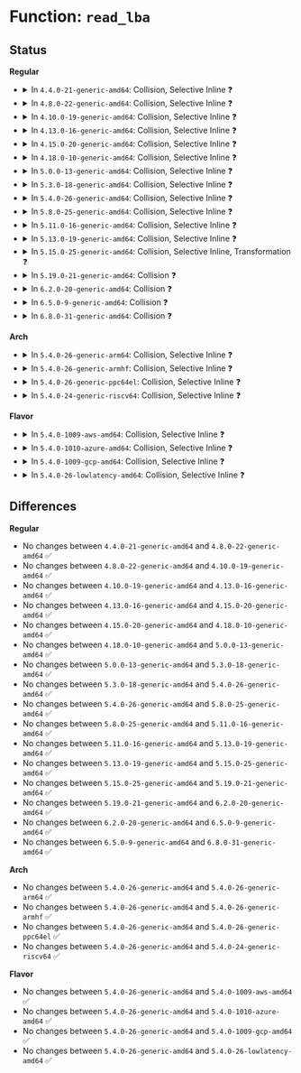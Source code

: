 # Function: <code>read_lba</code>

## Status
<b>Regular</b>
<ul>
<li>
<details>
<summary>In <code>4.4.0-21-generic-amd64</code>: Collision, Selective Inline ❓</summary>

```c
size_t read_lba(struct parsed_partitions * state, u64 lba, u8 * buffer, size_t count)
```

```json
{
  "name": "read_lba",
  "collision_type": "Static-Static Collision",
  "inline_type": "Selective",
  "funcs": [
    {
      "addr": 18446744071582839040,
      "name": "read_lba",
      "external": false,
      "loc": "block/partitions/aix.c:95",
      "file": "block/partitions/aix.c",
      "inline": "not declared, inlined",
      "caller_inline": [],
      "caller_func": [
        "block/partitions/aix.c:aix_partition",
        "block/partitions/aix.c:aix_partition"
      ]
    },
    {
      "addr": 18446744071582857552,
      "name": "read_lba",
      "external": false,
      "loc": "block/partitions/efi.c:251",
      "file": "block/partitions/efi.c",
      "inline": "seen, unknown",
      "caller_inline": [],
      "caller_func": [
        "block/partitions/efi.c:is_gpt_valid",
        "block/partitions/efi.c:is_gpt_valid",
        "block/partitions/efi.c:efi_partition"
      ]
    }
  ],
  "symbols": [
    {
      "addr": 18446744071582839040,
      "name": "read_lba",
      "section": ".text",
      "bind": "STB_LOCAL",
      "size": 410
    },
    {
      "addr": 18446744071582857552,
      "name": "read_lba",
      "section": ".text",
      "bind": "STB_LOCAL",
      "size": 514
    }
  ]
}
```
</details>
</li>
<li>
<details>
<summary>In <code>4.8.0-22-generic-amd64</code>: Collision, Selective Inline ❓</summary>

```c
size_t read_lba(struct parsed_partitions * state, u64 lba, u8 * buffer, size_t count)
```

```json
{
  "name": "read_lba",
  "collision_type": "Static-Static Collision",
  "inline_type": "Selective",
  "funcs": [
    {
      "addr": 18446744071583122416,
      "name": "read_lba",
      "external": false,
      "loc": "block/partitions/aix.c:95",
      "file": "block/partitions/aix.c",
      "inline": "not declared, inlined",
      "caller_inline": [],
      "caller_func": [
        "block/partitions/aix.c:aix_partition",
        "block/partitions/aix.c:aix_partition"
      ]
    },
    {
      "addr": 18446744071583142992,
      "name": "read_lba",
      "external": false,
      "loc": "block/partitions/efi.c:251",
      "file": "block/partitions/efi.c",
      "inline": "seen, unknown",
      "caller_inline": [],
      "caller_func": [
        "block/partitions/efi.c:efi_partition",
        "block/partitions/efi.c:is_gpt_valid",
        "block/partitions/efi.c:is_gpt_valid"
      ]
    }
  ],
  "symbols": [
    {
      "addr": 18446744071583122416,
      "name": "read_lba",
      "section": ".text",
      "bind": "STB_LOCAL",
      "size": 515
    },
    {
      "addr": 18446744071583142992,
      "name": "read_lba",
      "section": ".text",
      "bind": "STB_LOCAL",
      "size": 617
    }
  ]
}
```
</details>
</li>
<li>
<details>
<summary>In <code>4.10.0-19-generic-amd64</code>: Collision, Selective Inline ❓</summary>

```c
size_t read_lba(struct parsed_partitions * state, u64 lba, u8 * buffer, size_t count)
```

```json
{
  "name": "read_lba",
  "collision_type": "Static-Static Collision",
  "inline_type": "Selective",
  "funcs": [
    {
      "addr": 18446744071583234336,
      "name": "read_lba",
      "external": false,
      "loc": "block/partitions/aix.c:95",
      "file": "block/partitions/aix.c",
      "inline": "not declared, inlined",
      "caller_inline": [],
      "caller_func": [
        "block/partitions/aix.c:aix_partition",
        "block/partitions/aix.c:aix_partition"
      ]
    },
    {
      "addr": 18446744071583254912,
      "name": "read_lba",
      "external": false,
      "loc": "block/partitions/efi.c:251",
      "file": "block/partitions/efi.c",
      "inline": "seen, unknown",
      "caller_inline": [],
      "caller_func": [
        "block/partitions/efi.c:efi_partition",
        "block/partitions/efi.c:is_gpt_valid",
        "block/partitions/efi.c:is_gpt_valid"
      ]
    }
  ],
  "symbols": [
    {
      "addr": 18446744071583234336,
      "name": "read_lba",
      "section": ".text",
      "bind": "STB_LOCAL",
      "size": 515
    },
    {
      "addr": 18446744071583254912,
      "name": "read_lba",
      "section": ".text",
      "bind": "STB_LOCAL",
      "size": 617
    }
  ]
}
```
</details>
</li>
<li>
<details>
<summary>In <code>4.13.0-16-generic-amd64</code>: Collision, Selective Inline ❓</summary>

```c
size_t read_lba(struct parsed_partitions * state, u64 lba, u8 * buffer, size_t count)
```

```json
{
  "name": "read_lba",
  "collision_type": "Static-Static Collision",
  "inline_type": "Selective",
  "funcs": [
    {
      "addr": 18446744071583287920,
      "name": "read_lba",
      "external": false,
      "loc": "block/partitions/aix.c:95",
      "file": "block/partitions/aix.c",
      "inline": "not declared, inlined",
      "caller_inline": [],
      "caller_func": [
        "block/partitions/aix.c:aix_partition",
        "block/partitions/aix.c:aix_partition"
      ]
    },
    {
      "addr": 18446744071583307072,
      "name": "read_lba",
      "external": false,
      "loc": "block/partitions/efi.c:251",
      "file": "block/partitions/efi.c",
      "inline": "seen, unknown",
      "caller_inline": [],
      "caller_func": [
        "block/partitions/efi.c:efi_partition"
      ]
    }
  ],
  "symbols": [
    {
      "addr": 18446744071583287920,
      "name": "read_lba",
      "section": ".text",
      "bind": "STB_LOCAL",
      "size": 335
    },
    {
      "addr": 18446744071583307072,
      "name": "read_lba",
      "section": ".text",
      "bind": "STB_LOCAL",
      "size": 485
    }
  ]
}
```
</details>
</li>
<li>
<details>
<summary>In <code>4.15.0-20-generic-amd64</code>: Collision, Selective Inline ❓</summary>

```c
size_t read_lba(struct parsed_partitions * state, u64 lba, u8 * buffer, size_t count)
```

```json
{
  "name": "read_lba",
  "collision_type": "Static-Static Collision",
  "inline_type": "Selective",
  "funcs": [
    {
      "addr": 18446744071583468608,
      "name": "read_lba",
      "external": false,
      "loc": "block/partitions/aix.c:96",
      "file": "block/partitions/aix.c",
      "inline": "not declared, inlined",
      "caller_inline": [],
      "caller_func": [
        "block/partitions/aix.c:aix_partition",
        "block/partitions/aix.c:aix_partition"
      ]
    },
    {
      "addr": 18446744071583489664,
      "name": "read_lba",
      "external": false,
      "loc": "block/partitions/efi.c:251",
      "file": "block/partitions/efi.c",
      "inline": "seen, unknown",
      "caller_inline": [],
      "caller_func": [
        "block/partitions/efi.c:efi_partition"
      ]
    }
  ],
  "symbols": [
    {
      "addr": 18446744071583468608,
      "name": "read_lba",
      "section": ".text",
      "bind": "STB_LOCAL",
      "size": 381
    },
    {
      "addr": 18446744071583489664,
      "name": "read_lba",
      "section": ".text",
      "bind": "STB_LOCAL",
      "size": 538
    }
  ]
}
```
</details>
</li>
<li>
<details>
<summary>In <code>4.18.0-10-generic-amd64</code>: Collision, Selective Inline ❓</summary>

```c
size_t read_lba(struct parsed_partitions * state, u64 lba, u8 * buffer, size_t count)
```

```json
{
  "name": "read_lba",
  "collision_type": "Static-Static Collision",
  "inline_type": "Selective",
  "funcs": [
    {
      "addr": 18446744071583681104,
      "name": "read_lba",
      "external": false,
      "loc": "block/partitions/aix.c:96",
      "file": "block/partitions/aix.c",
      "inline": "not declared, inlined",
      "caller_inline": [],
      "caller_func": [
        "block/partitions/aix.c:aix_partition",
        "block/partitions/aix.c:aix_partition"
      ]
    },
    {
      "addr": 18446744071583702496,
      "name": "read_lba",
      "external": false,
      "loc": "block/partitions/efi.c:251",
      "file": "block/partitions/efi.c",
      "inline": "seen, unknown",
      "caller_inline": [],
      "caller_func": [
        "block/partitions/efi.c:find_valid_gpt"
      ]
    }
  ],
  "symbols": [
    {
      "addr": 18446744071583681104,
      "name": "read_lba",
      "section": ".text",
      "bind": "STB_LOCAL",
      "size": 423
    },
    {
      "addr": 18446744071583702496,
      "name": "read_lba",
      "section": ".text",
      "bind": "STB_LOCAL",
      "size": 544
    }
  ]
}
```
</details>
</li>
<li>
<details>
<summary>In <code>5.0.0-13-generic-amd64</code>: Collision, Selective Inline ❓</summary>

```c
size_t read_lba(struct parsed_partitions * state, u64 lba, u8 * buffer, size_t count)
```

```json
{
  "name": "read_lba",
  "collision_type": "Static-Static Collision",
  "inline_type": "Selective",
  "funcs": [
    {
      "addr": 18446744071583788400,
      "name": "read_lba",
      "external": false,
      "loc": "block/partitions/aix.c:96",
      "file": "block/partitions/aix.c",
      "inline": "not declared, inlined",
      "caller_inline": [],
      "caller_func": [
        "block/partitions/aix.c:aix_partition",
        "block/partitions/aix.c:aix_partition"
      ]
    },
    {
      "addr": 18446744071583809952,
      "name": "read_lba",
      "external": false,
      "loc": "block/partitions/efi.c:251",
      "file": "block/partitions/efi.c",
      "inline": "seen, unknown",
      "caller_inline": [],
      "caller_func": [
        "block/partitions/efi.c:efi_partition"
      ]
    }
  ],
  "symbols": [
    {
      "addr": 18446744071583788400,
      "name": "read_lba",
      "section": ".text",
      "bind": "STB_LOCAL",
      "size": 423
    },
    {
      "addr": 18446744071583809952,
      "name": "read_lba",
      "section": ".text",
      "bind": "STB_LOCAL",
      "size": 544
    }
  ]
}
```
</details>
</li>
<li>
<details>
<summary>In <code>5.3.0-18-generic-amd64</code>: Collision, Selective Inline ❓</summary>

```c
size_t read_lba(struct parsed_partitions * state, u64 lba, u8 * buffer, size_t count)
```

```json
{
  "name": "read_lba",
  "collision_type": "Static-Static Collision",
  "inline_type": "Selective",
  "funcs": [
    {
      "addr": 18446744071583978224,
      "name": "read_lba",
      "external": false,
      "loc": "block/partitions/aix.c:96",
      "file": "block/partitions/aix.c",
      "inline": "not declared, inlined",
      "caller_inline": [],
      "caller_func": [
        "block/partitions/aix.c:aix_partition",
        "block/partitions/aix.c:aix_partition"
      ]
    },
    {
      "addr": 18446744071584000032,
      "name": "read_lba",
      "external": false,
      "loc": "block/partitions/efi.c:237",
      "file": "block/partitions/efi.c",
      "inline": "seen, unknown",
      "caller_inline": [],
      "caller_func": [
        "block/partitions/efi.c:efi_partition"
      ]
    }
  ],
  "symbols": [
    {
      "addr": 18446744071583978224,
      "name": "read_lba",
      "section": ".text",
      "bind": "STB_LOCAL",
      "size": 480
    },
    {
      "addr": 18446744071584000032,
      "name": "read_lba",
      "section": ".text",
      "bind": "STB_LOCAL",
      "size": 543
    }
  ]
}
```
</details>
</li>
<li>
<details>
<summary>In <code>5.4.0-26-generic-amd64</code>: Collision, Selective Inline ❓</summary>

```c
size_t read_lba(struct parsed_partitions * state, u64 lba, u8 * buffer, size_t count)
```

```json
{
  "name": "read_lba",
  "collision_type": "Static-Static Collision",
  "inline_type": "Selective",
  "funcs": [
    {
      "addr": 18446744071584081600,
      "name": "read_lba",
      "external": false,
      "loc": "block/partitions/aix.c:96",
      "file": "block/partitions/aix.c",
      "inline": "not declared, inlined",
      "caller_inline": [],
      "caller_func": [
        "block/partitions/aix.c:aix_partition",
        "block/partitions/aix.c:aix_partition"
      ]
    },
    {
      "addr": 18446744071584103392,
      "name": "read_lba",
      "external": false,
      "loc": "block/partitions/efi.c:237",
      "file": "block/partitions/efi.c",
      "inline": "seen, unknown",
      "caller_inline": [],
      "caller_func": [
        "block/partitions/efi.c:efi_partition"
      ]
    }
  ],
  "symbols": [
    {
      "addr": 18446744071584081600,
      "name": "read_lba",
      "section": ".text",
      "bind": "STB_LOCAL",
      "size": 480
    },
    {
      "addr": 18446744071584103392,
      "name": "read_lba",
      "section": ".text",
      "bind": "STB_LOCAL",
      "size": 537
    }
  ]
}
```
</details>
</li>
<li>
<details>
<summary>In <code>5.8.0-25-generic-amd64</code>: Collision, Selective Inline ❓</summary>

```c
size_t read_lba(struct parsed_partitions * state, u64 lba, u8 * buffer, size_t count)
```

```json
{
  "name": "read_lba",
  "collision_type": "Static-Static Collision",
  "inline_type": "Selective",
  "funcs": [
    {
      "addr": 18446744071584476720,
      "name": "read_lba",
      "external": false,
      "loc": "block/partitions/aix.c:95",
      "file": "block/partitions/aix.c",
      "inline": "not declared, inlined",
      "caller_inline": [],
      "caller_func": [
        "block/partitions/aix.c:aix_partition",
        "block/partitions/aix.c:aix_partition"
      ]
    },
    {
      "addr": 18446744071584499200,
      "name": "read_lba",
      "external": false,
      "loc": "block/partitions/efi.c:237",
      "file": "block/partitions/efi.c",
      "inline": "seen, unknown",
      "caller_inline": [],
      "caller_func": [
        "block/partitions/efi.c:alloc_read_gpt_header"
      ]
    }
  ],
  "symbols": [
    {
      "addr": 18446744071584476720,
      "name": "read_lba",
      "section": ".text",
      "bind": "STB_LOCAL",
      "size": 415
    },
    {
      "addr": 18446744071584499200,
      "name": "read_lba",
      "section": ".text",
      "bind": "STB_LOCAL",
      "size": 565
    }
  ]
}
```
</details>
</li>
<li>
<details>
<summary>In <code>5.11.0-16-generic-amd64</code>: Collision, Selective Inline ❓</summary>

```c
size_t read_lba(struct parsed_partitions * state, u64 lba, u8 * buffer, size_t count)
```

```json
{
  "name": "read_lba",
  "collision_type": "Static-Static Collision",
  "inline_type": "Selective",
  "funcs": [
    {
      "addr": 18446744071584590320,
      "name": "read_lba",
      "external": false,
      "loc": "block/partitions/aix.c:95",
      "file": "block/partitions/aix.c",
      "inline": "not declared, inlined",
      "caller_inline": [],
      "caller_func": [
        "block/partitions/aix.c:aix_partition",
        "block/partitions/aix.c:aix_partition"
      ]
    },
    {
      "addr": 18446744071584610080,
      "name": "read_lba",
      "external": false,
      "loc": "block/partitions/efi.c:237",
      "file": "block/partitions/efi.c",
      "inline": "seen, unknown",
      "caller_inline": [],
      "caller_func": [
        "block/partitions/efi.c:alloc_read_gpt_header"
      ]
    }
  ],
  "symbols": [
    {
      "addr": 18446744071584590320,
      "name": "read_lba",
      "section": ".text",
      "bind": "STB_LOCAL",
      "size": 412
    },
    {
      "addr": 18446744071584610080,
      "name": "read_lba",
      "section": ".text",
      "bind": "STB_LOCAL",
      "size": 559
    }
  ]
}
```
</details>
</li>
<li>
<details>
<summary>In <code>5.13.0-19-generic-amd64</code>: Collision, Selective Inline ❓</summary>

```c
size_t read_lba(struct parsed_partitions * state, u64 lba, u8 * buffer, size_t count)
```

```json
{
  "name": "read_lba",
  "collision_type": "Static-Static Collision",
  "inline_type": "Selective",
  "funcs": [
    {
      "addr": 18446744071584622368,
      "name": "read_lba",
      "external": false,
      "loc": "block/partitions/aix.c:95",
      "file": "block/partitions/aix.c",
      "inline": "not declared, inlined",
      "caller_inline": [],
      "caller_func": [
        "block/partitions/aix.c:aix_partition",
        "block/partitions/aix.c:aix_partition"
      ]
    },
    {
      "addr": 18446744071584641632,
      "name": "read_lba",
      "external": false,
      "loc": "block/partitions/efi.c:237",
      "file": "block/partitions/efi.c",
      "inline": "seen, unknown",
      "caller_inline": [],
      "caller_func": []
    }
  ],
  "symbols": [
    {
      "addr": 18446744071584622368,
      "name": "read_lba",
      "section": ".text",
      "bind": "STB_LOCAL",
      "size": 412
    },
    {
      "addr": 18446744071584641632,
      "name": "read_lba",
      "section": ".text",
      "bind": "STB_LOCAL",
      "size": 560
    }
  ]
}
```
</details>
</li>
<li>
<details>
<summary>In <code>5.15.0-25-generic-amd64</code>: Collision, Selective Inline, Transformation ❓</summary>

```c
size_t read_lba(struct parsed_partitions * state, u64 lba, u8 * buffer, size_t count)
```

```json
{
  "name": "read_lba",
  "collision_type": "Static-Static Collision",
  "inline_type": "Selective",
  "funcs": [
    {
      "addr": 18446744071585037883,
      "name": "read_lba",
      "external": false,
      "loc": "block/partitions/aix.c:79",
      "file": "block/partitions/aix.c",
      "inline": "not declared, inlined",
      "caller_inline": [
        "block/partitions/aix.c:aix_partition",
        "block/partitions/aix.c:aix_partition"
      ],
      "caller_func": [
        "block/partitions/aix.c:aix_partition",
        "block/partitions/aix.c:aix_partition"
      ]
    },
    {
      "addr": 18446744071585058272,
      "name": "read_lba",
      "external": false,
      "loc": "block/partitions/efi.c:235",
      "file": "block/partitions/efi.c",
      "inline": "seen, unknown",
      "caller_inline": [],
      "caller_func": []
    }
  ],
  "symbols": [
    {
      "addr": 18446744071585036928,
      "name": "read_lba.part.0",
      "section": ".text",
      "bind": "STB_LOCAL",
      "size": 336
    },
    {
      "addr": 18446744071585058272,
      "name": "read_lba",
      "section": ".text",
      "bind": "STB_LOCAL",
      "size": 523
    }
  ]
}
```
</details>
</li>
<li>
<details>
<summary>In <code>5.19.0-21-generic-amd64</code>: Collision ❓</summary>

```c
size_t read_lba(struct parsed_partitions * state, u64 lba, u8 * buffer, size_t count)
```

```json
{
  "name": "read_lba",
  "collision_type": "Static-Static Collision",
  "inline_type": "No",
  "funcs": [
    {
      "addr": 18446744071585755040,
      "name": "read_lba",
      "external": false,
      "loc": "block/partitions/aix.c:79",
      "file": "block/partitions/aix.c",
      "inline": "seen, unknown",
      "caller_inline": [],
      "caller_func": [
        "block/partitions/aix.c:aix_partition",
        "block/partitions/aix.c:aix_partition"
      ]
    },
    {
      "addr": 18446744071585780512,
      "name": "read_lba",
      "external": false,
      "loc": "block/partitions/efi.c:235",
      "file": "block/partitions/efi.c",
      "inline": "seen, unknown",
      "caller_inline": [],
      "caller_func": [
        "block/partitions/efi.c:is_gpt_valid",
        "block/partitions/efi.c:is_gpt_valid"
      ]
    }
  ],
  "symbols": [
    {
      "addr": 18446744071585755040,
      "name": "read_lba",
      "section": ".text",
      "bind": "STB_LOCAL",
      "size": 430
    },
    {
      "addr": 18446744071585780512,
      "name": "read_lba",
      "section": ".text",
      "bind": "STB_LOCAL",
      "size": 586
    }
  ]
}
```
</details>
</li>
<li>
<details>
<summary>In <code>6.2.0-20-generic-amd64</code>: Collision ❓</summary>

```c
size_t read_lba(struct parsed_partitions * state, u64 lba, u8 * buffer, size_t count)
```

```json
{
  "name": "read_lba",
  "collision_type": "Static-Static Collision",
  "inline_type": "No",
  "funcs": [
    {
      "addr": 18446744071586537216,
      "name": "read_lba",
      "external": false,
      "loc": "block/partitions/aix.c:79",
      "file": "block/partitions/aix.c",
      "inline": "seen, unknown",
      "caller_inline": [],
      "caller_func": [
        "block/partitions/aix.c:aix_partition",
        "block/partitions/aix.c:aix_partition"
      ]
    },
    {
      "addr": 18446744071586561536,
      "name": "read_lba",
      "external": false,
      "loc": "block/partitions/efi.c:235",
      "file": "block/partitions/efi.c",
      "inline": "seen, unknown",
      "caller_inline": [],
      "caller_func": [
        "block/partitions/efi.c:is_gpt_valid",
        "block/partitions/efi.c:is_gpt_valid"
      ]
    }
  ],
  "symbols": [
    {
      "addr": 18446744071586537216,
      "name": "read_lba",
      "section": ".text",
      "bind": "STB_LOCAL",
      "size": 310
    },
    {
      "addr": 18446744071586561536,
      "name": "read_lba",
      "section": ".text",
      "bind": "STB_LOCAL",
      "size": 413
    }
  ]
}
```
</details>
</li>
<li>
<details>
<summary>In <code>6.5.0-9-generic-amd64</code>: Collision ❓</summary>

```c
size_t read_lba(struct parsed_partitions * state, u64 lba, u8 * buffer, size_t count)
```

```json
{
  "name": "read_lba",
  "collision_type": "Static-Static Collision",
  "inline_type": "No",
  "funcs": [
    {
      "addr": 18446744071586786320,
      "name": "read_lba",
      "external": false,
      "loc": "block/partitions/aix.c:79",
      "file": "block/partitions/aix.c",
      "inline": "seen, unknown",
      "caller_inline": [],
      "caller_func": [
        "block/partitions/aix.c:aix_partition",
        "block/partitions/aix.c:aix_partition"
      ]
    },
    {
      "addr": 18446744071586817648,
      "name": "read_lba",
      "external": false,
      "loc": "block/partitions/efi.c:235",
      "file": "block/partitions/efi.c",
      "inline": "seen, unknown",
      "caller_inline": [],
      "caller_func": [
        "block/partitions/efi.c:is_gpt_valid",
        "block/partitions/efi.c:is_gpt_valid"
      ]
    }
  ],
  "symbols": [
    {
      "addr": 18446744071586786320,
      "name": "read_lba",
      "section": ".text",
      "bind": "STB_LOCAL",
      "size": 310
    },
    {
      "addr": 18446744071586817648,
      "name": "read_lba",
      "section": ".text",
      "bind": "STB_LOCAL",
      "size": 413
    }
  ]
}
```
</details>
</li>
<li>
<details>
<summary>In <code>6.8.0-31-generic-amd64</code>: Collision ❓</summary>

```c
size_t read_lba(struct parsed_partitions * state, u64 lba, u8 * buffer, size_t count)
```

```json
{
  "name": "read_lba",
  "collision_type": "Static-Static Collision",
  "inline_type": "No",
  "funcs": [
    {
      "addr": 18446744071587063072,
      "name": "read_lba",
      "external": false,
      "loc": "block/partitions/aix.c:79",
      "file": "block/partitions/aix.c",
      "inline": "seen, unknown",
      "caller_inline": [],
      "caller_func": [
        "block/partitions/aix.c:aix_partition",
        "block/partitions/aix.c:aix_partition"
      ]
    },
    {
      "addr": 18446744071587094688,
      "name": "read_lba",
      "external": false,
      "loc": "block/partitions/efi.c:235",
      "file": "block/partitions/efi.c",
      "inline": "seen, unknown",
      "caller_inline": [],
      "caller_func": [
        "block/partitions/efi.c:is_gpt_valid",
        "block/partitions/efi.c:is_gpt_valid"
      ]
    }
  ],
  "symbols": [
    {
      "addr": 18446744071587063072,
      "name": "read_lba",
      "section": ".text",
      "bind": "STB_LOCAL",
      "size": 310
    },
    {
      "addr": 18446744071587094688,
      "name": "read_lba",
      "section": ".text",
      "bind": "STB_LOCAL",
      "size": 413
    }
  ]
}
```
</details>
</li>
</ul>
<b>Arch</b>
<ul>
<li>
<details>
<summary>In <code>5.4.0-26-generic-arm64</code>: Collision, Selective Inline ❓</summary>

```c
size_t read_lba(struct parsed_partitions * state, u64 lba, u8 * buffer, size_t count)
```

```json
{
  "name": "read_lba",
  "collision_type": "Static-Static Collision",
  "inline_type": "Selective",
  "funcs": [
    {
      "addr": 18446603336495923904,
      "name": "read_lba",
      "external": false,
      "loc": "block/partitions/aix.c:96",
      "file": "block/partitions/aix.c",
      "inline": "not declared, inlined",
      "caller_inline": [],
      "caller_func": [
        "block/partitions/aix.c:aix_partition",
        "block/partitions/aix.c:aix_partition"
      ]
    },
    {
      "addr": 18446603336495947544,
      "name": "read_lba",
      "external": false,
      "loc": "block/partitions/efi.c:237",
      "file": "block/partitions/efi.c",
      "inline": "seen, unknown",
      "caller_inline": [],
      "caller_func": [
        "block/partitions/efi.c:efi_partition"
      ]
    }
  ],
  "symbols": [
    {
      "addr": 18446603336495923904,
      "name": "read_lba",
      "section": ".text",
      "bind": "STB_LOCAL",
      "size": 372
    },
    {
      "addr": 18446603336495947544,
      "name": "read_lba",
      "section": ".text",
      "bind": "STB_LOCAL",
      "size": 424
    }
  ]
}
```
</details>
</li>
<li>
<details>
<summary>In <code>5.4.0-26-generic-armhf</code>: Collision, Selective Inline ❓</summary>

```c
size_t read_lba(struct parsed_partitions * state, u64 lba, u8 * buffer, size_t count)
```

```json
{
  "name": "read_lba",
  "collision_type": "Static-Static Collision",
  "inline_type": "Selective",
  "funcs": [
    {
      "addr": 3229267344,
      "name": "read_lba",
      "external": false,
      "loc": "block/partitions/aix.c:96",
      "file": "block/partitions/aix.c",
      "inline": "not declared, inlined",
      "caller_inline": [],
      "caller_func": [
        "block/partitions/aix.c:aix_partition",
        "block/partitions/aix.c:aix_partition"
      ]
    },
    {
      "addr": 3229289776,
      "name": "read_lba",
      "external": false,
      "loc": "block/partitions/efi.c:237",
      "file": "block/partitions/efi.c",
      "inline": "seen, unknown",
      "caller_inline": [],
      "caller_func": [
        "block/partitions/efi.c:efi_partition"
      ]
    }
  ],
  "symbols": [
    {
      "addr": 3229267344,
      "name": "read_lba",
      "section": ".text",
      "bind": "STB_LOCAL",
      "size": 404
    },
    {
      "addr": 3229289776,
      "name": "read_lba",
      "section": ".text",
      "bind": "STB_LOCAL",
      "size": 416
    }
  ]
}
```
</details>
</li>
<li>
<details>
<summary>In <code>5.4.0-26-generic-ppc64el</code>: Collision, Selective Inline ❓</summary>

```c
size_t read_lba(struct parsed_partitions * state, u64 lba, u8 * buffer, size_t count)
```

```json
{
  "name": "read_lba",
  "collision_type": "Static-Static Collision",
  "inline_type": "Selective",
  "funcs": [
    {
      "addr": 13835058055290137008,
      "name": "read_lba",
      "external": false,
      "loc": "block/partitions/aix.c:96",
      "file": "block/partitions/aix.c",
      "inline": "not declared, inlined",
      "caller_inline": [],
      "caller_func": [
        "block/partitions/aix.c:aix_partition",
        "block/partitions/aix.c:aix_partition"
      ]
    },
    {
      "addr": 13835058055290166608,
      "name": "read_lba",
      "external": false,
      "loc": "block/partitions/efi.c:237",
      "file": "block/partitions/efi.c",
      "inline": "seen, unknown",
      "caller_inline": [],
      "caller_func": [
        "block/partitions/efi.c:find_valid_gpt"
      ]
    }
  ],
  "symbols": [
    {
      "addr": 13835058055290137008,
      "name": "read_lba",
      "section": ".text",
      "bind": "STB_LOCAL",
      "size": 552
    },
    {
      "addr": 13835058055290166608,
      "name": "read_lba",
      "section": ".text",
      "bind": "STB_LOCAL",
      "size": 644
    }
  ]
}
```
</details>
</li>
<li>
<details>
<summary>In <code>5.4.0-24-generic-riscv64</code>: Collision, Selective Inline ❓</summary>

```c
size_t read_lba(struct parsed_partitions * state, u64 lba, u8 * buffer, size_t count)
```

```json
{
  "name": "read_lba",
  "collision_type": "Static-Static Collision",
  "inline_type": "Selective",
  "funcs": [
    {
      "addr": 18446743936275036838,
      "name": "read_lba",
      "external": false,
      "loc": "block/partitions/aix.c:96",
      "file": "block/partitions/aix.c",
      "inline": "not declared, inlined",
      "caller_inline": [],
      "caller_func": [
        "block/partitions/aix.c:aix_partition",
        "block/partitions/aix.c:aix_partition"
      ]
    },
    {
      "addr": 18446743936275056086,
      "name": "read_lba",
      "external": false,
      "loc": "block/partitions/efi.c:237",
      "file": "block/partitions/efi.c",
      "inline": "seen, unknown",
      "caller_inline": [],
      "caller_func": [
        "block/partitions/efi.c:efi_partition"
      ]
    }
  ],
  "symbols": [
    {
      "addr": 18446743936275056086,
      "name": "read_lba",
      "section": ".text",
      "bind": "STB_LOCAL",
      "size": 294
    },
    {
      "addr": 18446743936275036838,
      "name": "read_lba",
      "section": ".text",
      "bind": "STB_LOCAL",
      "size": 248
    }
  ]
}
```
</details>
</li>
</ul>
<b>Flavor</b>
<ul>
<li>
<details>
<summary>In <code>5.4.0-1009-aws-amd64</code>: Collision, Selective Inline ❓</summary>

```c
size_t read_lba(struct parsed_partitions * state, u64 lba, u8 * buffer, size_t count)
```

```json
{
  "name": "read_lba",
  "collision_type": "Static-Static Collision",
  "inline_type": "Selective",
  "funcs": [
    {
      "addr": 18446744071584050336,
      "name": "read_lba",
      "external": false,
      "loc": "block/partitions/aix.c:96",
      "file": "block/partitions/aix.c",
      "inline": "not declared, inlined",
      "caller_inline": [],
      "caller_func": [
        "block/partitions/aix.c:aix_partition",
        "block/partitions/aix.c:aix_partition"
      ]
    },
    {
      "addr": 18446744071584072128,
      "name": "read_lba",
      "external": false,
      "loc": "block/partitions/efi.c:237",
      "file": "block/partitions/efi.c",
      "inline": "seen, unknown",
      "caller_inline": [],
      "caller_func": [
        "block/partitions/efi.c:efi_partition"
      ]
    }
  ],
  "symbols": [
    {
      "addr": 18446744071584050336,
      "name": "read_lba",
      "section": ".text",
      "bind": "STB_LOCAL",
      "size": 480
    },
    {
      "addr": 18446744071584072128,
      "name": "read_lba",
      "section": ".text",
      "bind": "STB_LOCAL",
      "size": 537
    }
  ]
}
```
</details>
</li>
<li>
<details>
<summary>In <code>5.4.0-1010-azure-amd64</code>: Collision, Selective Inline ❓</summary>

```c
size_t read_lba(struct parsed_partitions * state, u64 lba, u8 * buffer, size_t count)
```

```json
{
  "name": "read_lba",
  "collision_type": "Static-Static Collision",
  "inline_type": "Selective",
  "funcs": [
    {
      "addr": 18446744071583986096,
      "name": "read_lba",
      "external": false,
      "loc": "block/partitions/aix.c:96",
      "file": "block/partitions/aix.c",
      "inline": "not declared, inlined",
      "caller_inline": [],
      "caller_func": [
        "block/partitions/aix.c:aix_partition",
        "block/partitions/aix.c:aix_partition"
      ]
    },
    {
      "addr": 18446744071584007888,
      "name": "read_lba",
      "external": false,
      "loc": "block/partitions/efi.c:237",
      "file": "block/partitions/efi.c",
      "inline": "seen, unknown",
      "caller_inline": [],
      "caller_func": [
        "block/partitions/efi.c:efi_partition"
      ]
    }
  ],
  "symbols": [
    {
      "addr": 18446744071583986096,
      "name": "read_lba",
      "section": ".text",
      "bind": "STB_LOCAL",
      "size": 480
    },
    {
      "addr": 18446744071584007888,
      "name": "read_lba",
      "section": ".text",
      "bind": "STB_LOCAL",
      "size": 537
    }
  ]
}
```
</details>
</li>
<li>
<details>
<summary>In <code>5.4.0-1009-gcp-amd64</code>: Collision, Selective Inline ❓</summary>

```c
size_t read_lba(struct parsed_partitions * state, u64 lba, u8 * buffer, size_t count)
```

```json
{
  "name": "read_lba",
  "collision_type": "Static-Static Collision",
  "inline_type": "Selective",
  "funcs": [
    {
      "addr": 18446744071584034096,
      "name": "read_lba",
      "external": false,
      "loc": "block/partitions/aix.c:96",
      "file": "block/partitions/aix.c",
      "inline": "not declared, inlined",
      "caller_inline": [],
      "caller_func": [
        "block/partitions/aix.c:aix_partition",
        "block/partitions/aix.c:aix_partition"
      ]
    },
    {
      "addr": 18446744071584055888,
      "name": "read_lba",
      "external": false,
      "loc": "block/partitions/efi.c:237",
      "file": "block/partitions/efi.c",
      "inline": "seen, unknown",
      "caller_inline": [],
      "caller_func": [
        "block/partitions/efi.c:efi_partition"
      ]
    }
  ],
  "symbols": [
    {
      "addr": 18446744071584034096,
      "name": "read_lba",
      "section": ".text",
      "bind": "STB_LOCAL",
      "size": 480
    },
    {
      "addr": 18446744071584055888,
      "name": "read_lba",
      "section": ".text",
      "bind": "STB_LOCAL",
      "size": 537
    }
  ]
}
```
</details>
</li>
<li>
<details>
<summary>In <code>5.4.0-26-lowlatency-amd64</code>: Collision, Selective Inline ❓</summary>

```c
size_t read_lba(struct parsed_partitions * state, u64 lba, u8 * buffer, size_t count)
```

```json
{
  "name": "read_lba",
  "collision_type": "Static-Static Collision",
  "inline_type": "Selective",
  "funcs": [
    {
      "addr": 18446744071584136592,
      "name": "read_lba",
      "external": false,
      "loc": "block/partitions/aix.c:96",
      "file": "block/partitions/aix.c",
      "inline": "not declared, inlined",
      "caller_inline": [],
      "caller_func": [
        "block/partitions/aix.c:aix_partition",
        "block/partitions/aix.c:aix_partition"
      ]
    },
    {
      "addr": 18446744071584158384,
      "name": "read_lba",
      "external": false,
      "loc": "block/partitions/efi.c:237",
      "file": "block/partitions/efi.c",
      "inline": "seen, unknown",
      "caller_inline": [],
      "caller_func": [
        "block/partitions/efi.c:efi_partition"
      ]
    }
  ],
  "symbols": [
    {
      "addr": 18446744071584136592,
      "name": "read_lba",
      "section": ".text",
      "bind": "STB_LOCAL",
      "size": 480
    },
    {
      "addr": 18446744071584158384,
      "name": "read_lba",
      "section": ".text",
      "bind": "STB_LOCAL",
      "size": 537
    }
  ]
}
```
</details>
</li>
</ul>

## Differences
<b>Regular</b>
<ul>
<li>
No changes between <code>4.4.0-21-generic-amd64</code> and <code>4.8.0-22-generic-amd64</code> ✅
</li>
<li>
No changes between <code>4.8.0-22-generic-amd64</code> and <code>4.10.0-19-generic-amd64</code> ✅
</li>
<li>
No changes between <code>4.10.0-19-generic-amd64</code> and <code>4.13.0-16-generic-amd64</code> ✅
</li>
<li>
No changes between <code>4.13.0-16-generic-amd64</code> and <code>4.15.0-20-generic-amd64</code> ✅
</li>
<li>
No changes between <code>4.15.0-20-generic-amd64</code> and <code>4.18.0-10-generic-amd64</code> ✅
</li>
<li>
No changes between <code>4.18.0-10-generic-amd64</code> and <code>5.0.0-13-generic-amd64</code> ✅
</li>
<li>
No changes between <code>5.0.0-13-generic-amd64</code> and <code>5.3.0-18-generic-amd64</code> ✅
</li>
<li>
No changes between <code>5.3.0-18-generic-amd64</code> and <code>5.4.0-26-generic-amd64</code> ✅
</li>
<li>
No changes between <code>5.4.0-26-generic-amd64</code> and <code>5.8.0-25-generic-amd64</code> ✅
</li>
<li>
No changes between <code>5.8.0-25-generic-amd64</code> and <code>5.11.0-16-generic-amd64</code> ✅
</li>
<li>
No changes between <code>5.11.0-16-generic-amd64</code> and <code>5.13.0-19-generic-amd64</code> ✅
</li>
<li>
No changes between <code>5.13.0-19-generic-amd64</code> and <code>5.15.0-25-generic-amd64</code> ✅
</li>
<li>
No changes between <code>5.15.0-25-generic-amd64</code> and <code>5.19.0-21-generic-amd64</code> ✅
</li>
<li>
No changes between <code>5.19.0-21-generic-amd64</code> and <code>6.2.0-20-generic-amd64</code> ✅
</li>
<li>
No changes between <code>6.2.0-20-generic-amd64</code> and <code>6.5.0-9-generic-amd64</code> ✅
</li>
<li>
No changes between <code>6.5.0-9-generic-amd64</code> and <code>6.8.0-31-generic-amd64</code> ✅
</li>
</ul>
<b>Arch</b>
<ul>
<li>
No changes between <code>5.4.0-26-generic-amd64</code> and <code>5.4.0-26-generic-arm64</code> ✅
</li>
<li>
No changes between <code>5.4.0-26-generic-amd64</code> and <code>5.4.0-26-generic-armhf</code> ✅
</li>
<li>
No changes between <code>5.4.0-26-generic-amd64</code> and <code>5.4.0-26-generic-ppc64el</code> ✅
</li>
<li>
No changes between <code>5.4.0-26-generic-amd64</code> and <code>5.4.0-24-generic-riscv64</code> ✅
</li>
</ul>
<b>Flavor</b>
<ul>
<li>
No changes between <code>5.4.0-26-generic-amd64</code> and <code>5.4.0-1009-aws-amd64</code> ✅
</li>
<li>
No changes between <code>5.4.0-26-generic-amd64</code> and <code>5.4.0-1010-azure-amd64</code> ✅
</li>
<li>
No changes between <code>5.4.0-26-generic-amd64</code> and <code>5.4.0-1009-gcp-amd64</code> ✅
</li>
<li>
No changes between <code>5.4.0-26-generic-amd64</code> and <code>5.4.0-26-lowlatency-amd64</code> ✅
</li>
</ul>
